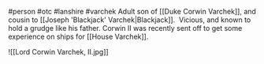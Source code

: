 #person #otc #lanshire #varchek 
Adult son of [[Duke Corwin Varchek]], and cousin to [[Joseph 'Blackjack' Varchek|Blackjack]].  Vicious, and known to hold a grudge like his father.  Corwin II was recently sent off to get some experience on ships for [[House Varchek]].

![[Lord Corwin Varchek, II.jpg]]